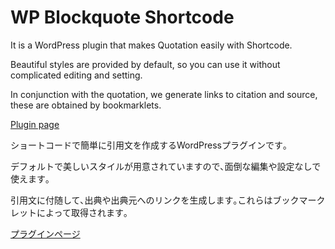 # WP Blockquote Shortcode

It is a WordPress plugin that makes Quotation easily with Shortcode.

Beautiful styles are provided by default, so you can use it without complicated editing and setting.

In conjunction with the quotation, we generate links to citation and source, these are obtained by bookmarklets.

[Plugin page](http://e-joint.jp/works/wp-tocjs/)

ショートコードで簡単に引用文を作成するWordPressプラグインです｡

デフォルトで美しいスタイルが用意されていますので､面倒な編集や設定なしで使えます｡

引用文に付随して､出典や出典元へのリンクを生成します｡これらはブックマークレットによって取得されます｡

[プラグインページ](http://e-joint.jp/works/wp-tocjs/)
